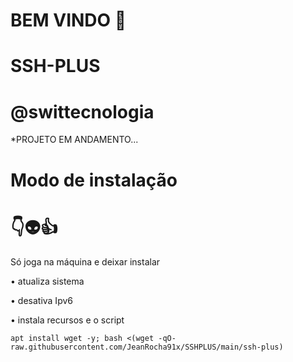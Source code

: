 # BEM VINDO 🖕

# SSH-PLUS

# @swittecnologia

*PROJETO EM ANDAMENTO...


# Modo de instalação
# 👇👽👍
Só joga na máquina e deixar instalar

• atualiza sistema

• desativa Ipv6

• instala recursos e o script
```
apt install wget -y; bash <(wget -qO- raw.githubusercontent.com/JeanRocha91x/SSHPLUS/main/ssh-plus)

```
